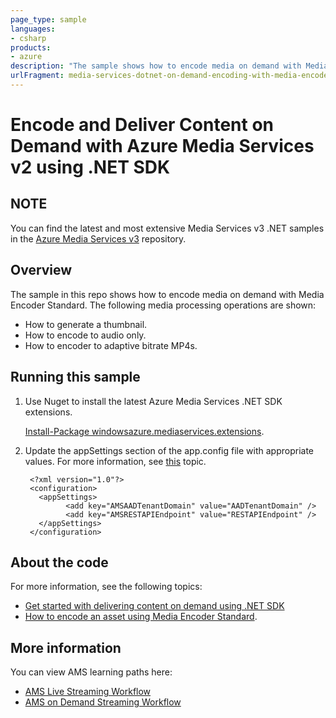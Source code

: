 ```yaml
---
page_type: sample
languages:
- csharp
products:
- azure
description: "The sample shows how to encode media on demand with Media Encoder Standard."
urlFragment: media-services-dotnet-on-demand-encoding-with-media-encoder-standard
---
```


# Encode and Deliver Content on Demand with Azure Media Services v2 using .NET SDK

## NOTE
 
You can find the latest and most extensive Media Services v3 .NET samples in the [Azure Media Services v3](https://github.com/Azure-Samples/media-services-v3-dotnet) repository.

## Overview

The sample in this repo shows how to encode media on demand with Media Encoder Standard. The following media processing operations are shown:
 
- How to generate a thumbnail.
- How to encode to audio only.
- How to encoder to adaptive bitrate MP4s.


## Running this sample

1. Use Nuget to install the latest Azure Media Services .NET SDK extensions.
	
	[Install-Package windowsazure.mediaservices.extensions](http://www.nuget.org/packages/windowsazure.mediaservices.extensions).
2. Update the appSettings section of the app.config file with appropriate values. For more information, see [this](https://docs.microsoft.com/azure/media-services/media-services-use-aad-auth-to-access-ams-api) topic.

		<?xml version="1.0"?>
		<configuration>
		  <appSettings>
			    <add key="AMSAADTenantDomain" value="AADTenantDomain" />
			    <add key="AMSRESTAPIEndpoint" value="RESTAPIEndpoint" />
		  </appSettings>
		</configuration>

## About the code

For more information, see the following topics:

- [Get started with delivering content on demand using .NET SDK](http://azure.microsoft.com/documentation/articles/media-services-dotnet-get-started/) 
- [How to encode an asset using Media Encoder Standard](http://azure.microsoft.com/documentation/articles/media-services-dotnet-encode-with-media-encoder-standard/).

## More information

You can view AMS learning paths here:

- [AMS Live Streaming Workflow](http://azure.microsoft.com/documentation/learning-paths/media-services-streaming-live/)
- [AMS on Demand Streaming Workflow](http://azure.microsoft.com/documentation/learning-paths/media-services-streaming-on-demand/)
